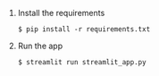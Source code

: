 1. Install the requirements

   ```
   $ pip install -r requirements.txt
   ```

2. Run the app

   ```
   $ streamlit run streamlit_app.py
   ```
